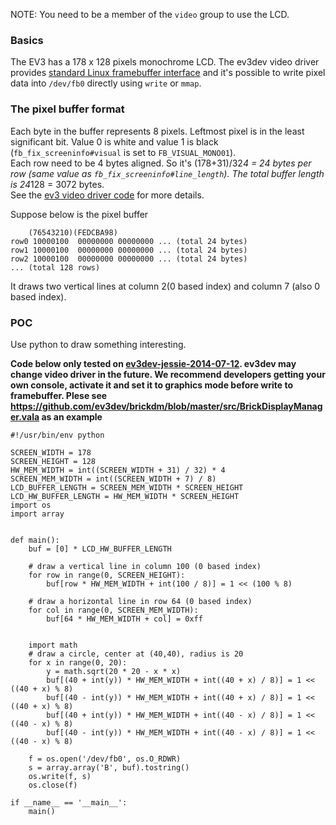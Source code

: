 NOTE: You need to be a member of the `video` group to use the LCD.

### Basics
The EV3 has a 178 x 128 pixels monochrome LCD. The ev3dev video driver provides [standard Linux framebuffer interface](https://www.kernel.org/doc/Documentation/fb/api.txt) and it's possible to write pixel data into `/dev/fb0` directly using `write` or `mmap`.

### The pixel buffer format

Each byte in the buffer represents 8 pixels. Leftmost pixel is in the least significant bit. Value 0 is white and value 1 is black (`fb_fix_screeninfo#visual` is set to `FB_VISUAL_MONO01`).  
Each row need to be 4 bytes aligned. So it's (178+31)/32*4 = 24 bytes per row (same value as `fb_fix_screeninfo#line_length`). The total buffer length is 24*128 = 3072 bytes.  
See the [ev3 video driver code](https://github.com/ev3dev/ev3dev-kernel/blob/ev3dev-jessie/drivers/video/st7586fb.c) for more details.

Suppose below is the pixel buffer
```
    (76543210)(FEDCBA98)
row0 10000100  00000000 00000000 ... (total 24 bytes)
row1 10000100  00000000 00000000 ... (total 24 bytes)
row2 10000100  00000000 00000000 ... (total 24 bytes)
... (total 128 rows)
```
It draws two vertical lines at column 2(0 based index) and column 7 (also 0 based index).

### POC
Use python to draw something interesting.

**Code below only tested on [ev3dev-jessie-2014-07-12](https://github.com/ev3dev/ev3dev/releases/tag/ev3dev-jessie-2014-07-12). ev3dev may change video driver in the future. We recommend developers getting your own console, activate it and set it to graphics mode before write to framebuffer. Plese see https://github.com/ev3dev/brickdm/blob/master/src/BrickDisplayManager.vala as an example**
```
#!/usr/bin/env python

SCREEN_WIDTH = 178
SCREEN_HEIGHT = 128
HW_MEM_WIDTH = int((SCREEN_WIDTH + 31) / 32) * 4
SCREEN_MEM_WIDTH = int((SCREEN_WIDTH + 7) / 8)
LCD_BUFFER_LENGTH = SCREEN_MEM_WIDTH * SCREEN_HEIGHT
LCD_HW_BUFFER_LENGTH = HW_MEM_WIDTH * SCREEN_HEIGHT
import os
import array


def main():
    buf = [0] * LCD_HW_BUFFER_LENGTH

    # draw a vertical line in column 100 (0 based index)
    for row in range(0, SCREEN_HEIGHT):
        buf[row * HW_MEM_WIDTH + int(100 / 8)] = 1 << (100 % 8)

    # draw a horizontal line in row 64 (0 based index)
    for col in range(0, SCREEN_MEM_WIDTH):
        buf[64 * HW_MEM_WIDTH + col] = 0xff


    import math
    # draw a circle, center at (40,40), radius is 20
    for x in range(0, 20):
        y = math.sqrt(20 * 20 - x * x)
        buf[(40 + int(y)) * HW_MEM_WIDTH + int((40 + x) / 8)] = 1 << ((40 + x) % 8)
        buf[(40 - int(y)) * HW_MEM_WIDTH + int((40 + x) / 8)] = 1 << ((40 + x) % 8)
        buf[(40 + int(y)) * HW_MEM_WIDTH + int((40 - x) / 8)] = 1 << ((40 - x) % 8)
        buf[(40 - int(y)) * HW_MEM_WIDTH + int((40 - x) / 8)] = 1 << ((40 - x) % 8)

    f = os.open('/dev/fb0', os.O_RDWR)
    s = array.array('B', buf).tostring()
    os.write(f, s)
    os.close(f)

if __name__ == '__main__':
    main()
```
